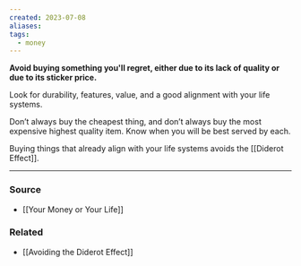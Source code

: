 ```yaml
---
created: 2023-07-08
aliases: 
tags:
  - money
---
```

**Avoid buying something you'll regret, either due to its lack of quality or due to its sticker price.**

Look for durability, features, value, and a good alignment with your life systems. 

Don’t always buy the cheapest thing, and don’t always buy the most expensive highest quality item. Know when you will be best served by each.

Buying things that already align with your life systems avoids the [[Diderot Effect]].

---

### Source
- [[Your Money or Your Life]]

### Related
- [[Avoiding the Diderot Effect]]